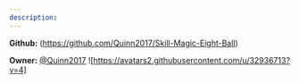 ```yaml
---
description: 
---
```



**Github:** (https://github.com/Quinn2017/Skill-Magic-Eight-Ball)

**Owner:** [@Quinn2017](https://github.com/Quinn2017) ![https://avatars2.githubusercontent.com/u/32936713?v=4]

